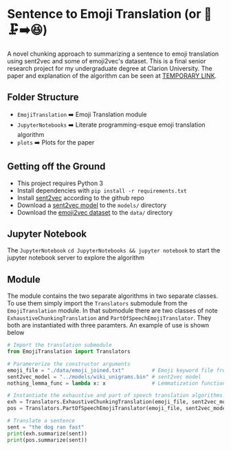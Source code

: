# Sentence to Emoji Translation (or 📄🗜➡️😆)
A novel chunking approach to summarizing a sentence to emoji translation using sent2vec and some of emoji2vec's dataset. This is a final senior research project for my undergraduate degree at Clarion University. The paper and explanation of the algorithm can be seen at [TEMPORARY LINK](https://www.authorea.com/users/269084/articles/396929-sentence-to-emoji-translation). 

## Folder Structure
- `EmojiTranslation` ➡️ Emoji Translation module
- `JupyterNotebooks` ➡️ Literate programming-esque emoji translation algorithm
- `plots`            ➡️ Plots for the paper

## Getting off the Ground
- This project requires Python 3
- Install dependencies with `pip install -r requirements.txt`
- Install [sent2vec](https://github.com/epfml/sent2vec/tree/6b0eddec0c95e6e7f6f06582700305957311bfb9) according to the github repo
- Download a [sent2vec model](https://github.com/epfml/sent2vec/tree/6b0eddec0c95e6e7f6f06582700305957311bfb9) to the `models/` directory
- Download the [emoji2vec dataset](https://github.com/uclnlp/emoji2vec/blob/fd3dcb60a06b530c755ed1f1c8157d505b80e844/data/raw_training_data/emoji_joined.txt) to the `data/` directory

## Jupyter Notebook
The `JupyterNotebook` 
`cd JupyterNotebooks && jupyter notebook` to start the jupyter notebook server to explore the algorithm

## Module
The module contains the two separate algorithms in two separate classes. To use them simply import the `Translators` submodule from
the `EmojiTranslation` module. In that submodule there are two classes of note `ExhaustiveChunkingTranslation` and `PartOfSpeechEmojiTranslator`.
They both are instantiated with three paramters. An example of use is shown below
```python
# Import the translation submodule 
from EmojiTranslation import Translators

# Paramererize the constructor arguments
emoji_file = "./data/emoji_joined.txt"         # Emoji keyword file from emoji2vec
sent2vec_model = "../models/wiki_unigrams.bin" # sent2vec model
nothing_lemma_func = lambda x: x               # Lemmatization function that does nothing

# Instantiate the exhaustive and part of speech translation algorithms
exh = Translators.ExhaustiveChunkingTranslation(emoji_file, sent2vec_model, nothing_lemma_func)
pos = Translators.PartOfSpeechEmojiTranslator(emoji_file, sent2vec_model, nothing_lemma_func)

# Translate a sentence
sent = "the dog ran fast"
print(exh.summarize(sent))
print(pos.summarize(sent))
```
